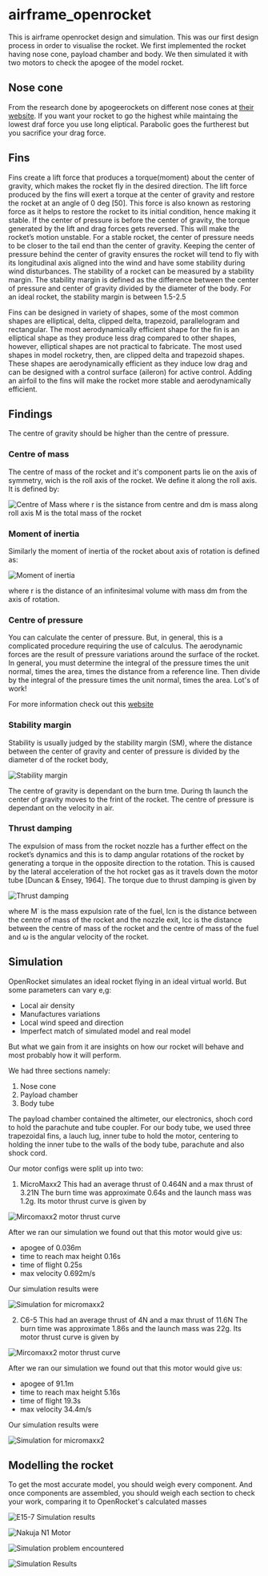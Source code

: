 # airframe_openrocket
This is airframe openrocket design and simulation. This was our first design process in order to visualise the rocket. We first implemented the rocket having nose cone, payload chamber and body. We then simulated it with two motors to check the apogee of the model rocket.

## Nose cone
From the research done by apogeerockets on different nose cones at [their website](https://www.apogeerockets.com/education/downloads/Newsletter346.pdf). If you want your rocket to go the highest while maintaing the lowest draf force you use long eliptical. Parabolic goes the furtherest but you sacrifice your drag force.

## Fins
Fins create a lift force that produces a torque(moment) about the center of gravity, which makes the rocket fly in the desired direction. The lift force produced by the fins will exert a torque at the center of gravity and restore the rocket at an angle of 0 deg [50]. This force is also known as restoring force as it helps to restore the rocket
to its initial condition, hence making it stable. If the center of pressure is before the center of gravity, the torque generated by the lift and drag forces gets reversed. This will make the rocket’s motion unstable. For a stable rocket, the center of pressure needs to be closer to the tail end than the center of gravity. Keeping the center of pressure behind the center of gravity ensures the rocket will tend to fly with its longitudinal axis aligned into the wind and have some stability during wind disturbances. The stability of a rocket can be measured by a stability margin. The stability margin is defined as the difference between the center of pressure and center of gravity divided by the diameter of the body. For an ideal rocket, the stability margin is between 1.5-2.5

Fins can be designed in variety of shapes, some of the most common shapes are elliptical, delta, clipped delta, trapezoid, parallelogram and rectangular. The most aerodynamically efficient shape for the fin is an elliptical shape as they produce less drag compared to other shapes, however, elliptical shapes are not practical to fabricate. The most used shapes in model rocketry, then, are clipped delta and trapezoid shapes. These shapes are aerodynamically efficient as they induce low drag and can be designed with a control surface (aileron) for active control. Adding an airfoil to the fins will make the rocket more stable and aerodynamically efficient.

## Findings
The centre of gravity should be higher than the centre of pressure.

### Centre of mass
The centre of mass of the rocket and it's component parts lie on the axis of symmetry, wich is the roll axis of the rocket. We define it along the roll axis. It is defined by: 

![Centre of Mass](img/centreofmass.png)
where r is the sistance from centre and dm is mass along roll axis M is the total mass of the rocket

### Moment of inertia
Similarly the moment of inertia of the rocket about axis of rotation is defined as:

![Moment of inertia](img/momentofinteria.png)

where r is the distance of an infinitesimal volume with mass dm from the axis of rotation.

### Centre of pressure
You can calculate the center of pressure. But, in general, this is a complicated procedure requiring the use of calculus. The aerodynamic forces are the result of pressure variations around the surface of the rocket. In general, you must determine the integral of the pressure times the unit normal, times the area, times the distance from a reference line. Then divide by the integral of the pressure times the unit normal, times the area. Lot's of work!

For more information check out this [website](https://estesrockets.com/wp-content/uploads/Educator/TIR_33_Center_of_Pressure.pdf)

### Stability margin
Stability is usually judged by the stability margin (SM), where the distance between the center of gravity and center of pressure is divided by the diameter d of the rocket body,

![Stability margin](img/stabilitymargin.png)

The centre of gravity is dependant on the burn tme. During th launch the center of gravity moves to the frint of the rocket. The centre of pressure is dependant on the velocity in air.

### Thrust damping
The expulsion of mass from the rocket nozzle has a further effect on the rocket’s dynamics and this is to damp angular rotations of the rocket by generating a torque in the opposite direction to the rotation. This is caused by the lateral acceleration of the hot rocket gas as it travels
down the motor tube [Duncan & Ensey, 1964].
The torque due to thrust damping is given by

![Thrust damping](img/thrustdamping.png)

where M˙
is the mass expulsion rate of the fuel, lcn is the distance between the centre of mass of
the rocket and the nozzle exit, lcc is the distance between the centre of mass of the rocket and
the centre of mass of the fuel and ω is the angular velocity of the rocket.


## Simulation
OpenRocket simulates an ideal rocket flying in an ideal virtual world. But some parameters can vary e,g:
- Local air density
- Manufactures variations
- Local wind speed and direction
- Imperfect match of simulated model and real model

But what we gain from it are insights on how our rocket will behave and most probably how it will perform.

We had three sections namely:
1. Nose cone
2. Payload chamber
3. Body tube

The payload chamber contained the altimeter, our electronics, shoch cord to hold the parachute and tube coupler.
For our body tube, we used three trapezoidal fins, a lauch lug, inner tube to hold the motor, centering to holding the inner tube to the walls of the body tube, parachute and also shock cord.

Our motor configs were split up into two:
1. MicroMaxx2
This had an average thrust of 0.464N and a max thrust of 3.21N
The burn time was approximate 0.64s and the launch mass was 1.2g.
Its motor thrust curve is given by

![Mircomaxx2 motor thrust curve](img/micromaxx2.png)

After we ran our simulation we found out that this motor would give us:
- apogee of 0.036m 
- time to reach max height 0.16s
- time of flight 0.25s
- max velocity 0.692m/s

Our simulation results were

![Simulation for micromaxx2](img/simulationmicromaxx2.JPG)

2. C6-5
This had an average thrust of 4N and a max thrust of 11.6N
The burn time was approximate 1.86s and the launch mass was 22g.
Its motor thrust curve is given by

![Mircomaxx2 motor thrust curve](img/c65.png)

After we ran our simulation we found out that this motor would give us:
- apogee of 91.1m 
- time to reach max height 5.16s
- time of flight 19.3s
- max velocity 34.4m/s

Our simulation results were

![Simulation for micromaxx2](img/simulationc65.JPG)

## Modelling the rocket

To get the most accurate model, you should weigh every component. And once components are assembled, you should weigh each section to check your work, comparing it to OpenRocket's calculated masses

![E15-7 Simulation results](img\E15-7simulation.png)

![Nakuja N1 Motor](img\NakujaMotor.png)

![Simulation problem encountered](img\simulationProblem.png)

![Simulation Results](img\simulationResults.png)
